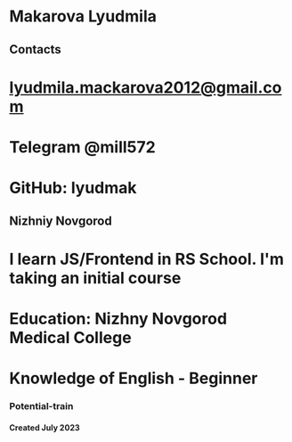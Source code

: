 # Makarova Lyudmila

## Contacts

# lyudmila.mackarova2012@gmail.com

# Telegram @mill572

# GitHub: lyudmak

## Nizhniy Novgorod

# I learn JS/Frontend in RS School.  I'm taking an initial course

# Education: Nizhny Novgorod Medical College

# Knowledge of English - Beginner

### Potential-train

#### Created July 2023
